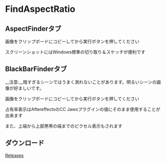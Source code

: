 # FindAspectRatio


## AspectFinderタブ

画像をクリップボードにコピーしてから実行ボタンを押してください

スクリーンショットにはWindows標準の切り取り＆スケッチが便利です

## BlackBarFinderタブ

__注意:__暗すぎるシーンではうまく測れないことがあります。明るいシーンの画像が好ましいです。

画像をクリップボードにコピーしてから実行ボタンを押してください

占有率表示はAftereffectsのCC Jawsプラグインの値にそのまま使用することが出来ます

また、上端から上部黒帯の端までのピクセル表示もされます

## ダウンロード

[Releases](https://github.com/rtasan/FindAspectRatio/releases)
